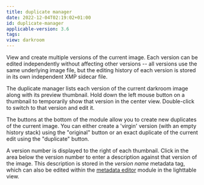 ```yaml
---
title: duplicate manager
date: 2022-12-04T02:19:02+01:00
id: duplicate-manager
applicable-version: 3.6
tags:
view: darkroom
---
```


View and create multiple versions of the current image. Each version can be edited independently without affecting other versions -- all versions use the same underlying image file, but the editing history of each version is stored in its own independent XMP sidecar file.

The duplicate manager lists each version of the current darkroom image along with its preview thumbnail. Hold down the left mouse button on a thumbnail to temporarily show that version in the center view. Double-click to switch to that version and edit it.

The buttons at the bottom of the module allow you to create new duplicates of the current image. You can either create a 'virgin' version (with an empty history stack) using the "original" button or an exact duplicate of the current edit using the "duplicate" button.

A version number is displayed to the right of each thumbnail. Click in the area below the version number to enter a description against that version of the image. This description is stored in the _version name_ metadata tag, which can also be edited within the [metadata editor](../shared/metadata-editor.md) module in the lighttable view.

